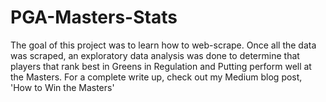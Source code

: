 # PGA-Masters-Stats
The goal of this project was to learn how to web-scrape.  Once all the data was scraped, an exploratory data analysis was done to determine that players that rank best in Greens in Regulation and Putting perform well at the Masters.  For a complete write up, check out my Medium blog post, 'How to Win the Masters'
